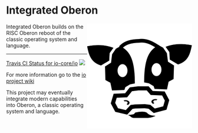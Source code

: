 Integrated Oberon
=================
 
<img align="right" src="https://github.com/charlesap/io/blob/main/images/cowhead.png"> Integrated Oberon builds on the RISC Oberon reboot of the classic operating system and language.
<hr>
<a href="https://travis-ci.org/io-core/io">Travis CI Status for io-core/io</a> <img src="https://travis-ci.org/io-core/io.svg?branch=main">

For more information go to the <a href="https://github.com/io-core/io/wiki">io project wiki</a>

This project may eventually integrate modern capabilities into Oberon, a classic
operating system and language.


